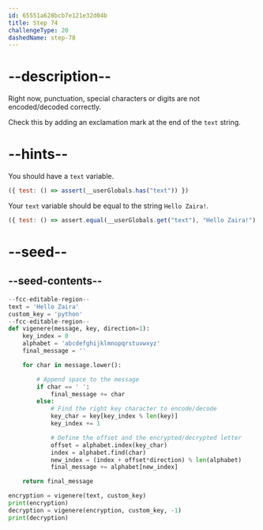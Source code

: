 ```yaml
---
id: 65551a628bcb7e121e32d04b
title: Step 74
challengeType: 20
dashedName: step-78
---
```


# --description--

Right now, punctuation, special characters or digits are not encoded/decoded correctly.

Check this by adding an exclamation mark at the end of the `text` string.

# --hints--

You should have a `text` variable.

```js
({ test: () => assert(__userGlobals.has("text")) })
```

Your `text` variable should be equal to the string `Hello Zaira!`.

```js
({ test: () => assert.equal(__userGlobals.get("text"), "Hello Zaira!") })
```

# --seed--

## --seed-contents--

```py
--fcc-editable-region--
text = 'Hello Zaira'
custom_key = 'python'
--fcc-editable-region--
def vigenere(message, key, direction=1):
    key_index = 0
    alphabet = 'abcdefghijklmnopqrstuvwxyz'
    final_message = ''

    for char in message.lower():

        # Append space to the message
        if char == ' ':
            final_message += char
        else:        
            # Find the right key character to encode/decode
            key_char = key[key_index % len(key)]
            key_index += 1

            # Define the offset and the encrypted/decrypted letter
            offset = alphabet.index(key_char)
            index = alphabet.find(char)
            new_index = (index + offset*direction) % len(alphabet)
            final_message += alphabet[new_index]

    return final_message

encryption = vigenere(text, custom_key)
print(encryption)
decryption = vigenere(encryption, custom_key, -1)
print(decryption)
```
